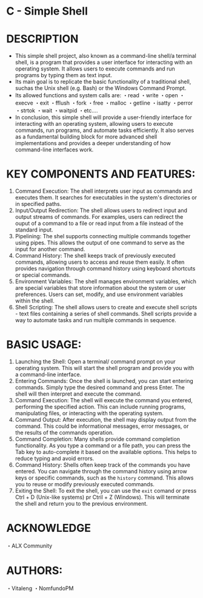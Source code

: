 # C - Simple Shell

# DESCRIPTION
- This simple shell project, also known as a command-line shell/a terminal shell, is a program that provides a user interface for interacting with an operating system. It allows users to execute commands and run programs by typing them as text input.
- Its main goal is to replicate the basic functionality of a traditional shell, suchas the Unix shell (e.g. Bash) or the Windows Command Prompt.
- Its allowed functions and system calls are: 
・read
・write
・open
・execve
・exit
・fflush
・fork
・free
・malloc
・getline
・isatty
・perror
・strtok
・wait
・waitpid
・etc....
- In conclusion, this simple shell will provide a user-friendly interface for interacting with an operating system, allowing users to execute commands, run programs, and automate tasks efficiently. It also serves as a fundamental building block for more advanced shell implementations and provides a deeper understanding of how command-line interfaces work.

# KEY COMPONENTS AND FEATURES:
1. Command Execution: The shell interprets user input as commands and executes them. It searches for executables in the system's directories or in specified paths.
2. Input/Output Redirection: The shell allows users to redirect input and output streams of commands. For examples, users can redirect the ouput of a command to a file or read input from a file instead of the standard input.
3. Pipelining: The shel supports connecting multiple commands together using pipes. This allows the output of one command to serve as the input for another command.
4. Command History: The shell keeps track of previously executed commands, allowing users to access and reuse them easily. It often provides navigation through command history using keyboard shortcuts or special commands.
5. Environment Variables: The shell manages environment variables, which are special variables that store information about the system or user preferences. Users can set, modify, and use environment variables within the shell.
6. Shell Scripting: The shell allows users to create and execute shell scripts - text files containing a series of shell commands. Shell scripts provide a way to automate tasks and run multiple commands in sequence.

# BASIC USAGE:
1. Launching the Shell: Open a terminal/ command prompt on your operating system. This will start the shell program and provide you with a command-line interface.
2. Entering Commands: Once the shell is launched, you can start entering commands. Simply type the desired command and press Enter. The shell will then interpret and execute the command.
3. Command Execution: The shell will execute the command you entered, performing the specified action. This can include running programs, manipulating files, or interacting with the operating system.
4. Command Output: After execution, the shell may display output from the command. This could be informational messages, error messages, or the results of the commands operation.
5. Command Completion: Many shells provide command completion functionality. As you type a command or a file path, you can press the Tab key to auto-complete it based on the available options. This helps to reduce typing and avoid errors.
6. Command History: Shells often keep track of the commands you have entered. You can navigate through the command history using arrow keys or specific commands, such as the `history` command. This allows you to reuse or modify previously executed commands.
7. Exiting the Shell: To exit the shell, you can use the `exit` comand or press Ctrl + D (Unix-like systems) pr Ctril + Z (Windows). This will terminate the shell and return you to the previous environment.

# ACKNOWLEDGE
・ALX Community

# AUTHORS:
・Vitaleng
・NomfundoPM

